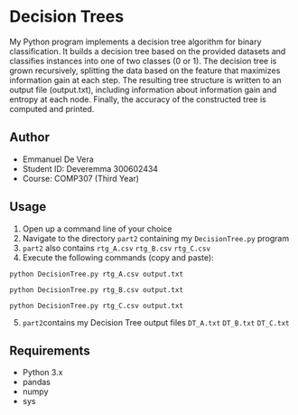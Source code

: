 # Decision Trees

My Python program implements a decision tree algorithm for binary classification. It builds a decision tree based on the provided datasets and classifies instances into one of two classes (0 or 1). The decision tree is grown recursively, splitting the data based on the feature that maximizes information gain at each step. The resulting tree structure is written to an output file (output.txt), including information about information gain and entropy at each node. Finally, the accuracy of the constructed tree is computed and printed.

## Author

- Emmanuel De Vera
- Student ID: Deveremma 300602434
- Course: COMP307 (Third Year)

## Usage

1. Open up a command line of your choice
2. Navigate to the directory `part2` containing my `DecisionTree.py` program
3. `part2` also contains `rtg_A.csv` `rtg_B.csv` `rtg_C.csv`
4. Execute the following commands (copy and paste):

`python DecisionTree.py rtg_A.csv output.txt`  

`python DecisionTree.py rtg_B.csv output.txt`  

`python DecisionTree.py rtg_C.csv output.txt`  

5. `part2`contains my Decision Tree output files `DT_A.txt` `DT_B.txt` `DT_C.txt`

## Requirements

- Python 3.x
- pandas
- numpy
- sys
